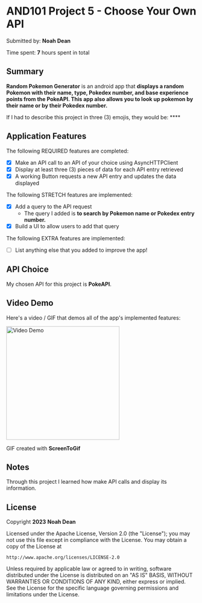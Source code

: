 <!-- (This is a comment) INSTRUCTIONS: Go through this page and fill out any **bolded** entries with their correct values.-->

# AND101 Project 5 - Choose Your Own API

Submitted by: **Noah Dean**

Time spent: **7** hours spent in total

## Summary

**Random Pokemon Generator** is an android app that **displays a random Pokemon with their name, type, Pokedex number, and base experience points from the PokeAPI. This app also allows you to look up pokemon by their name or by their Pokedex number.**

If I had to describe this project in three (3) emojis, they would be: ****

## Application Features

<!-- (This is a comment) Please be sure to change the [ ] to [x] for any features you completed.  If a feature is not checked [x], you might miss the points for that item! -->

The following REQUIRED features are completed:

- [X] Make an API call to an API of your choice using AsyncHTTPClient
- [X] Display at least three (3) pieces of data for each API entry retrieved
- [X] A working Button requests a new API entry and updates the data displayed

The following STRETCH features are implemented:

- [X] Add a query to the API request
  - The query I added is **to search by Pokemon name or Pokedex entry number.**
- [X] Build a UI to allow users to add that query

The following EXTRA features are implemented:

- [ ] List anything else that you added to improve the app!

## API Choice

My chosen API for this project is **PokeAPI**.

## Video Demo

Here's a video / GIF that demos all of the app's implemented features:

<img src='https://github.com/nohabean/Random-Pokemon-Generator/blob/main/Random%20Pokemon%20Generator.gif' title='Video Demo' width='300px' alt='Video Demo' />

GIF created with **ScreenToGif**

<!-- Recommended tools:
- [Kap](https://getkap.co/) for macOS
- [ScreenToGif](https://www.screentogif.com/) for Windows
- [peek](https://github.com/phw/peek) for Linux. -->

## Notes

Through this project I learned how make API calls and display its information.

## License

Copyright **2023** **Noah Dean**

Licensed under the Apache License, Version 2.0 (the "License");
you may not use this file except in compliance with the License.
You may obtain a copy of the License at

    http://www.apache.org/licenses/LICENSE-2.0

Unless required by applicable law or agreed to in writing, software
distributed under the License is distributed on an "AS IS" BASIS,
WITHOUT WARRANTIES OR CONDITIONS OF ANY KIND, either express or implied.
See the License for the specific language governing permissions and
limitations under the License.

